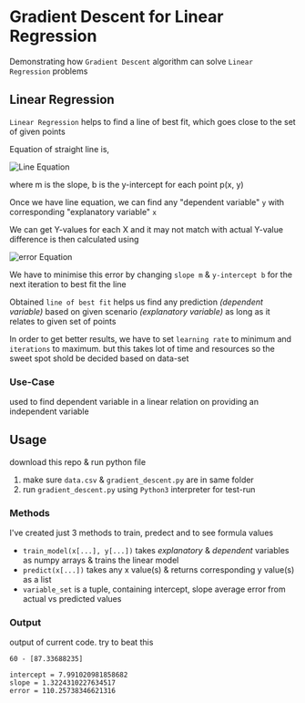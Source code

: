 # Gradient Descent for Linear Regression

Demonstrating how `Gradient Descent` algorithm can solve `Linear Regression` problems

## Linear Regression

`Linear Regression` helps to find a line of best fit, which goes close to the set of given points

Equation of straight line is,

![Line Equation](http://latex2png.com/output//latex_36e24d2caaa6ec79a0967c31517d8d58.png) 

where m is the slope, b is the y-intercept for each point p(x, y)

Once we have line equation, we can find any "dependent variable" `y` with corresponding "explanatory variable" `x`

We can get Y-values for each X and it may not match with actual Y-value
difference is then calculated using

![error Equation](http://latex2png.com/output//latex_cc30596a0cab8136c6aa10e8efe99c84.png)

We have to minimise this error by changing `slope m` & `y-intercept b` for the next iteration to best fit the line

Obtained `line of best fit` helps us find any prediction _(dependent variable)_ based on given scenario _(explanatory variable)_ as long as it relates to given set of points

In order to get better results, we have to set `learning rate` to minimum and `iterations` to maximum. but this takes lot of time and resources
so the sweet spot shold be decided based on data-set

### Use-Case
used to find dependent variable in a linear relation on providing an independent variable

## Usage
download this repo & run python file

1. make sure `data.csv` & `gradient_descent.py` are in same folder
2. run `gradient_descent.py` using `Python3` interpreter for test-run

### Methods
I've created just 3 methods to train, predect and to see formula values

- `train_model(x[...], y[...])` takes _explanatory_ & _dependent_ variables as numpy arrays & trains the linear model
- `predict(x[...])` takes any x value(s) & returns corresponding y value(s) as a list
- `variable_set` is a tuple, containing intercept, slope average error from actual vs predicted values

### Output
output of current code. try to beat this

```
60 - [87.33688235]

intercept = 7.991020981858682
slope = 1.3224310227634517
error = 110.25738346621316
```
